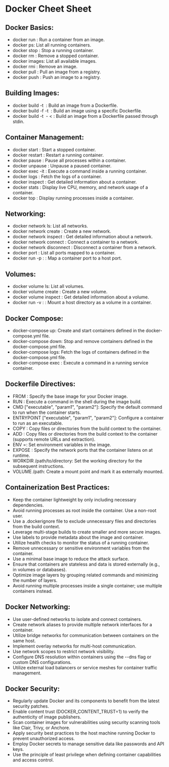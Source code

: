 # Docker Cheet Sheet 
## Docker Basics:

* docker run <image>: Run a container from an image.
* docker ps: List all running containers.
* docker stop <container>: Stop a running container.
* docker rm <container>: Remove a stopped container.
* docker images: List all available images.
* docker rmi <image>: Remove an image.
* docker pull <image>: Pull an image from a registry.
* docker push <image>: Push an image to a registry.

## Building Images:

* docker build -t <image> <path>: Build an image from a Dockerfile.
* docker build -f <Dockerfile> -t <image> <path>: Build an image using a specific Dockerfile.
* docker build -t <image> - < <Dockerfile>: Build an image from a Dockerfile passed through stdin.

## Container Management:

* docker start <container>: Start a stopped container.
* docker restart <container>: Restart a running container.
* docker pause <container>: Pause all processes within a container.
* docker unpause <container>: Unpause a paused container.
* docker exec -it <container> <command>: Execute a command inside a running container.
* docker logs <container>: Fetch the logs of a container.
* docker inspect <container>: Get detailed information about a container.
* docker stats <container>: Display live CPU, memory, and network usage of a container.
* docker top <container>: Display running processes inside a container.

## Networking:

* docker network ls: List all networks.
* docker network create <network>: Create a new network.
* docker network inspect <network>: Get detailed information about a network.
* docker network connect <network> <container>: Connect a container to a network.
* docker network disconnect <network> <container>: Disconnect a container from a network.
* docker port <container>: List all ports mapped to a container.
* docker run -p <host-port>:<container-port> <image>: Map a container port to a host port.

## Volumes:

* docker volume ls: List all volumes.
* docker volume create <volume>: Create a new volume.
* docker volume inspect <volume>: Get detailed information about a volume.
* docker run -v <host-path>:<container-path> <image>: Mount a host directory as a volume in a container.

## Docker Compose:

* docker-compose up: Create and start containers defined in the docker-compose.yml file.
* docker-compose down: Stop and remove containers defined in the docker-compose.yml file.
* docker-compose logs: Fetch the logs of containers defined in the docker-compose.yml file.
* docker-compose exec <service> <command>: Execute a command in a running service container.
  
## Dockerfile Directives:

* FROM <base-image>: Specify the base image for your Docker image.
* RUN <command>: Execute a command in the shell during the image build.
* CMD ["executable", "param1", "param2"]: Specify the default command to run when the container starts.
* ENTRYPOINT ["executable", "param1", "param2"]: Configure a container to run as an executable.
* COPY <src> <dest>: Copy files or directories from the build context to the container.
* ADD <src> <dest>: Copy files or directories from the build context to the container (supports remote URLs and extraction).
* ENV <key>=<value>: Set environment variables in the image.
* EXPOSE <port>: Specify the network ports that the container listens on at runtime.
* WORKDIR /path/to/directory: Set the working directory for the subsequent instructions.
* VOLUME /path: Create a mount point and mark it as externally mounted.

## Containerization Best Practices:

* Keep the container lightweight by only including necessary dependencies.
* Avoid running processes as root inside the container. Use a non-root user.
* Use a .dockerignore file to exclude unnecessary files and directories from the build context.
* Leverage multi-stage builds to create smaller and more secure images.
* Use labels to provide metadata about the image and container.
* Utilize health checks to monitor the status of a running container.
* Remove unnecessary or sensitive environment variables from the container.
* Use a minimal base image to reduce the attack surface.
* Ensure that containers are stateless and data is stored externally (e.g., in volumes or databases).
* Optimize image layers by grouping related commands and minimizing the number of layers.
* Avoid running multiple processes inside a single container; use multiple containers instead.

## Docker Networking:

* Use user-defined networks to isolate and connect containers.
* Create network aliases to provide multiple network interfaces for a container.
* Utilize bridge networks for communication between containers on the same host.
* Implement overlay networks for multi-host communication.
* Use network scopes to restrict network visibility.
* Configure DNS resolution within containers using the --dns flag or custom DNS configurations.
* Utilize external load balancers or service meshes for container traffic management.

## Docker Security:

* Regularly update Docker and its components to benefit from the latest security patches.
* Enable content trust (DOCKER_CONTENT_TRUST=1) to verify the authenticity of image publishers.
* Scan container images for vulnerabilities using security scanning tools like Clair, Trivy, or Anchore.
* Apply security best practices to the host machine running Docker to prevent unauthorized access.
* Employ Docker secrets to manage sensitive data like passwords and API keys.
* Use the principle of least privilege when defining container capabilities and access control.
